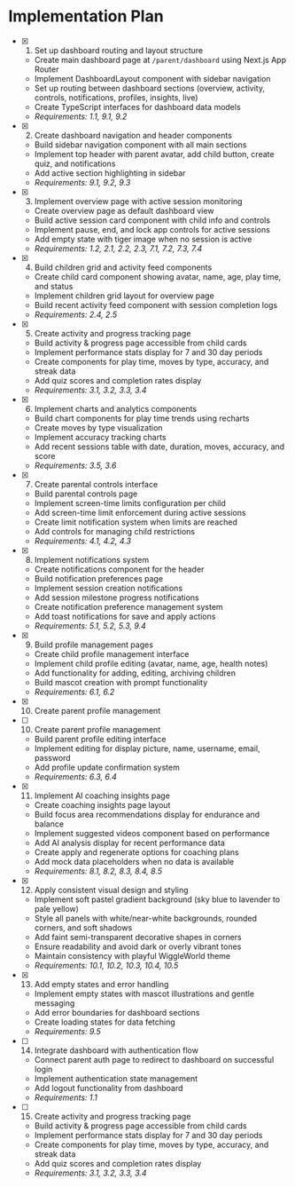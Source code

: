 # Implementation Plan

- [x] 1. Set up dashboard routing and layout structure





  - Create main dashboard page at `/parent/dashboard` using Next.js App Router
  - Implement DashboardLayout component with sidebar navigation
  - Set up routing between dashboard sections (overview, activity, controls, notifications, profiles, insights, live)
  - Create TypeScript interfaces for dashboard data models
  - _Requirements: 1.1, 9.1, 9.2_

- [x] 2. Create dashboard navigation and header components









  - Build sidebar navigation component with all main sections
  - Implement top header with parent avatar, add child button, create quiz, and notifications
  - Add active section highlighting in sidebar
  - _Requirements: 9.1, 9.2, 9.3_

- [x] 3. Implement overview page with active session monitoring







  - Create overview page as default dashboard view
  - Build active session card component with child info and controls
  - Implement pause, end, and lock app controls for active sessions
  - Add empty state with tiger image when no session is active
  - _Requirements: 1.2, 2.1, 2.2, 2.3, 7.1, 7.2, 7.3, 7.4_

- [x] 4. Build children grid and activity feed components




  - Create child card component showing avatar, name, age, play time, and status
  - Implement children grid layout for overview page
  - Build recent activity feed component with session completion logs
  - _Requirements: 2.4, 2.5_

- [x] 5. Create activity and progress tracking page





  - Build activity & progress page accessible from child cards
  - Implement performance stats display for 7 and 30 day periods
  - Create components for play time, moves by type, accuracy, and streak data
  - Add quiz scores and completion rates display
  - _Requirements: 3.1, 3.2, 3.3, 3.4_

- [x] 6. Implement charts and analytics components




  - Build chart components for play time trends using recharts
  - Create moves by type visualization
  - Implement accuracy tracking charts
  - Add recent sessions table with date, duration, moves, accuracy, and score
  - _Requirements: 3.5, 3.6_

- [x] 7. Create parental controls interface





  - Build parental controls page
  - Implement screen-time limits configuration per child
  - Add screen-time limit enforcement during active sessions
  - Create limit notification system when limits are reached
  - Add controls for managing child restrictions
  - _Requirements: 4.1, 4.2, 4.3_

- [x] 8. Implement notifications system





  - Create notifications component for the header
  - Build notification preferences page
  - Implement session creation notifications
  - Add session milestone progress notifications
  - Create notification preference management system
  - Add toast notifications for save and apply actions
  - _Requirements: 5.1, 5.2, 5.3, 9.4_

- [x] 9. Build profile management pages





  - Create child profile management interface
  - Implement child profile editing (avatar, name, age, health notes)
  - Add functionality for adding, editing, archiving children
  - Build mascot creation with prompt functionality
  - _Requirements: 6.1, 6.2_
- [x] 10. Create parent profile management




- [ ] 10. Create parent profile management

  - Build parent profile editing interface
  - Implement editing for display picture, name, username, email, password
  - Add profile update confirmation system
  - _Requirements: 6.3, 6.4_


- [x] 11. Implement AI coaching insights page



  - Create coaching insights page layout
  - Build focus area recommendations display for endurance and balance
  - Implement suggested videos component based on performance
  - Add AI analysis display for recent performance data
  - Create apply and regenerate options for coaching plans
  - Add mock data placeholders when no data is available
  - _Requirements: 8.1, 8.2, 8.3, 8.4, 8.5_

- [x] 12. Apply consistent visual design and styling





  - Implement soft pastel gradient background (sky blue to lavender to pale yellow)
  - Style all panels with white/near-white backgrounds, rounded corners, and soft shadows
  - Add faint semi-transparent decorative shapes in corners
  - Ensure readability and avoid dark or overly vibrant tones
  - Maintain consistency with playful WiggleWorld theme
  - _Requirements: 10.1, 10.2, 10.3, 10.4, 10.5_

- [x] 13. Add empty states and error handling





  - Implement empty states with mascot illustrations and gentle messaging
  - Add error boundaries for dashboard sections
  - Create loading states for data fetching
  - _Requirements: 9.5_
  
- [ ] 14. Integrate dashboard with authentication flow
  - Connect parent auth page to redirect to dashboard on successful login
  - Implement authentication state management
  - Add logout functionality from dashboard
  - _Requirements: 1.1_


- [ ] 15. Create activity and progress tracking page
  - Build activity & progress page accessible from child cards
  - Implement performance stats display for 7 and 30 day periods
  - Create components for play time, moves by type, accuracy, and streak data
  - Add quiz scores and completion rates display
  - _Requirements: 3.1, 3.2, 3.3, 3.4_
